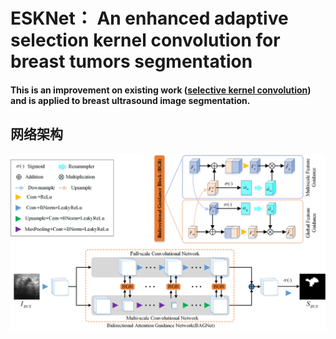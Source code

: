 # ESKNet： An enhanced adaptive selection kernel convolution for breast tumors segmentation

#### This is an improvement on existing work ([selective kernel convolution](https://ieeexplore.ieee.org/document/8954149/)) and is applied to breast ultrasound image segmentation.

## 网络架构
![网络结构1](https://github.com/CGPxy/cgp/blob/main/papers/CNet.png)
